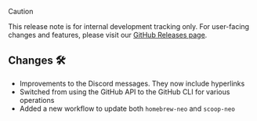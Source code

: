 <!-- markdownlint-disable MD041 -->

> [!CAUTION]
> This release note is for internal development tracking only.
> For user-facing changes and features, please visit our [GitHub Releases page](https://github.com/tvkcompany/neo_cli/releases).

## Changes 🛠️

- Improvements to the Discord messages. They now include hyperlinks
- Switched from using the GitHub API to the GitHub CLI for various operations
- Added a new workflow to update both `homebrew-neo` and `scoop-neo`
